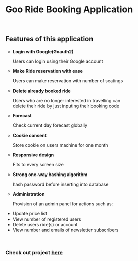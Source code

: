 
<h1>Goo Ride Booking Application</h1>  
   <br/>
   <h2>Features of this application</h2>
   <ul>
      <li type="circle">
         <b>Login with Google(Goauth2)</b>
      </li>
      <p>Users can login using their Google account</p>
      <li type="circle">
         <b>Make Ride reservation with ease</b>
      </li>
      <p>Users can make reservation with number of seatings</p>
      <li type=circle>
         <b>Delete already booked ride</b>
      </li>
      <p>Users who are no longer interested in travelling can <br/>
         delete their ride by just inputing their booking code</p>
      <li type="circle">
         <b>Forecast</b>
      </li>
      <p>Check current day forecast globally</p>
      <li type="circle">
        <b>Cookie consent</b>
      </li>
      <p>Store cookie on users machine for one month</p>
      <li type="circle">
         <b>Responsive design</b>
      </li>
      <p>Fits to every screen size</p>
      <li type="circle">
         <b>Strong one-way hashing algorithm</b>
      </li>
      <p>hash password before inserting into database</p>
      <li type="circle">
         <b>Administration</b>
      </li>
      <p>Provision of an admin panel for actions such as:</p>
      <li>Update price list</li>
      <li>View number of registered users</li>
      <li>Delete users ride(s) or account</li>
      <li>View number and emails of newsletter subscribers</li>
   </ul> 
   <br/>
   <h3>Check out project <a href="#" rel="noopener" rel="noreferrer" target="_blank">here</a></h3>

